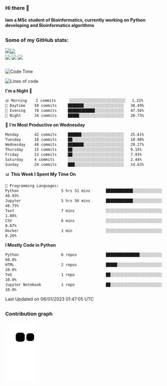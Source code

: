 ### Hi there 👋
#### Iam a MSc student of Bioinformatics, currently working on Python developing and Bioinformatics algorithms

##
### Some of my GitHub stats:

<div>
  <a href="https://github.com/AdrianoSilva19/AdrianoSilva19">
    <img heigth="180" align="left" src="https://github-readme-stats.vercel.app/api?username=AdrianoSilva19&count_private=true&include_all_comits=true&show_icons=true&theme=dracula" />
    <img heigth="180" align="center" src="https://github-readme-stats.vercel.app/api/top-langs/?username=AdrianoSilva19&langs_count=3&theme=dracula" />
  </a>
</div>

<div style="display:inline_block">
  <img align="center" heigth="30" width="30" src="https://cdn.jsdelivr.net/gh/devicons/devicon/icons/python/python-plain.svg" />
  <img align="center" heigth="30" width="30" src="https://cdn.jsdelivr.net/gh/devicons/devicon/icons/r/r-original.svg" />
  <img align="center" heigth="35" width="35" src="https://cdn.jsdelivr.net/gh/devicons/devicon/icons/neo4j/neo4j-original.svg" />
</div>

##

<!--START_SECTION:waka-->
![Code Time](http://img.shields.io/badge/Code%20Time-82%20hrs%2029%20mins-blue)

![Lines of code](https://img.shields.io/badge/From%20Hello%20World%20I%27ve%20Written-2%20Million%20lines%20of%20code-blue)

**I'm a Night 🦉** 

```text
🌞 Morning    2 commits      ░░░░░░░░░░░░░░░░░░░░░░░░░   1.22% 
🌆 Daytime    50 commits     ███████░░░░░░░░░░░░░░░░░░   30.49% 
🌃 Evening    78 commits     ████████████░░░░░░░░░░░░░   47.56% 
🌙 Night      34 commits     █████░░░░░░░░░░░░░░░░░░░░   20.73%

```
📅 **I'm Most Productive on Wednesday** 

```text
Monday       42 commits     ██████░░░░░░░░░░░░░░░░░░░   25.61% 
Tuesday      18 commits     ██░░░░░░░░░░░░░░░░░░░░░░░   10.98% 
Wednesday    48 commits     ███████░░░░░░░░░░░░░░░░░░   29.27% 
Thursday     15 commits     ██░░░░░░░░░░░░░░░░░░░░░░░   9.15% 
Friday       13 commits     ██░░░░░░░░░░░░░░░░░░░░░░░   7.93% 
Saturday     4 commits      ░░░░░░░░░░░░░░░░░░░░░░░░░   2.44% 
Sunday       24 commits     ███░░░░░░░░░░░░░░░░░░░░░░   14.63%

```


📊 **This Week I Spent My Time On** 

```text
💬 Programming Languages: 
Python                   5 hrs 51 mins       ████████████░░░░░░░░░░░░░   48.93% 
Jupyter                  5 hrs 50 mins       ████████████░░░░░░░░░░░░░   48.75% 
Text                     7 mins              ░░░░░░░░░░░░░░░░░░░░░░░░░   1.08% 
CSV                      6 mins              ░░░░░░░░░░░░░░░░░░░░░░░░░   0.87% 
Docker                   1 min               ░░░░░░░░░░░░░░░░░░░░░░░░░   0.26%

```

**I Mostly Code in Python** 

```text
Python                   6 repos             ███████████████░░░░░░░░░░   60.0% 
HTML                     2 repos             █████░░░░░░░░░░░░░░░░░░░░   20.0% 
TeX                      1 repo              ██░░░░░░░░░░░░░░░░░░░░░░░   10.0% 
Jupyter Notebook         1 repo              ██░░░░░░░░░░░░░░░░░░░░░░░   10.0%

```



 Last Updated on 06/01/2023 01:47:05 UTC
<!--END_SECTION:waka-->

##

### Contribution graph

![snake svg](https://github.com/AdrianoSilva19/AdrianoSilva19/blob/output/github-contribution-grid-snake.svg)







<!--

Here are some ideas to get you started:

- 🔭 I’m currently working on ...
- 🌱 I’m currently learning ...
- 👯 I’m looking to collaborate on ...
- 🤔 I’m looking for help with ...
- 💬 Ask me about ...
- 📫 How to reach me: ...
- 😄 Pronouns: ...
- ⚡ Fun fact: ...
-->
